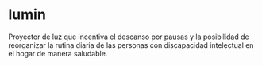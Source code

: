 # lumin
Proyector de luz que incentiva el descanso por pausas y la posibilidad de reorganizar la rutina diaria de las personas con discapacidad intelectual en el hogar de manera saludable.
